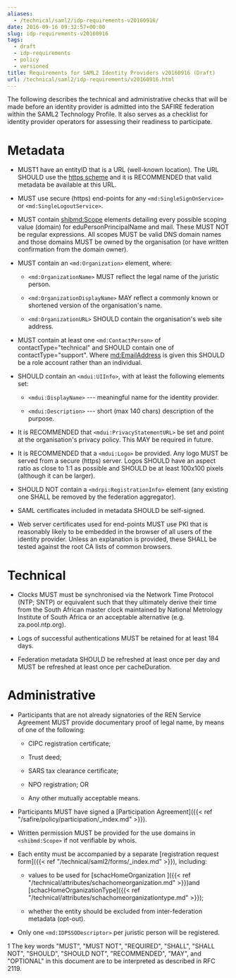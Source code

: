 ```yaml
---
aliases:
  - /technical/saml2/idp-requirements-v20160916/
date: 2016-09-16 09:32:57+00:00
slug: idp-requirements-v20160916
tags:
  - draft
  - idp-requirements
  - policy
  - versioned
title: Requirements for SAML2 Identity Providers v20160916 (Draft)
url: /technical/saml2/idp-requirements/v20160916.html
---
```


The following describes the technical and administrative checks that will be made before an identity provider is admitted into the SAFIRE federation within the SAML2 Technology Profile. It also serves as a checklist for identity provider operators for assessing their readiness to participate.

# Metadata

  * MUST1 have an entityID that is a URL (well-known location). The URL SHOULD use the [https scheme](https://tools.ietf.org/html/rfc2818#section-2.4) and it is RECOMMENDED that valid metadata be available at this URL.

  * MUST use secure (https) end-points for any `<md:SingleSignOnService>` or `<md:SingleLogoutService>`.

  * MUST contain <shibmd:Scope> elements detailing every possible scoping value (domain) for eduPersonPrincipalName and mail. These MUST NOT be regular expressions. All scopes MUST be valid DNS domain names and those domains MUST be owned by the organisation (or have written confirmation from the domain owner).

  * MUST contain an `<md:Organization>` element, where:

    * `<md:OrganizationName>` MUST reflect the legal name of the juristic person.

    * `<md:OrganizationDisplayName>` MAY reflect a commonly known or shortened version of the organisation's name.

    * `<md:OrganizationURL>` SHOULD contain the organisation's web site address.

  * MUST contain at least one `<md:ContactPerson>` of contactType="technical" and SHOULD contain one of contactType="support". Where <md:EmailAddress> is given this SHOULD be a role account rather than an individual.

  * SHOULD contain an `<mdui:UIInfo>`, with at least the following elements set:

    * `<mdui:DisplayName>` --- meaningful name for the identity provider.

    * `<mdui:Description>` --- short (max 140 chars) description of the purpose.

  * It is RECOMMENDED that `<mdui:PrivacyStatementURL>` be set and point at the organisation's privacy policy. This MAY be required in future.

  * It is RECOMMENDED that a `<mdui:Logo>` be provided. Any logo MUST be served from a secure (https) server. Logos SHOULD have an aspect ratio as close to 1:1 as possible and SHOULD be at least 100x100 pixels (although it can be larger).

  * SHOULD NOT contain a `<mdrpi:RegistrationInfo>` element (any existing one SHALL be removed by the federation aggregator).

  * SAML certificates included in metadata SHOULD be self-signed.

  * Web server certificates used for end-points MUST use PKI that is reasonably likely to be embedded in the browser of all users of the identity provider. Unless an explanation is provided, these SHALL be tested against the root CA lists of common browsers.

# Technical

  * Clocks MUST must be synchronised via the Network Time Protocol (NTP; SNTP) or equivalent such that they ultimately derive their time from the South African master clock maintained by National Metrology Institute of South Africa or an acceptable alternative (e.g. za.pool.ntp.org).

  * Logs of successful authentications MUST be retained for at least 184 days.

  * Federation metadata SHOULD be refreshed at least once per day and MUST be refreshed at least once per cacheDuration.

# Administrative

  * Participants that are not already signatories of the REN Service Agreement MUST provide documentary proof of legal name, by means of one of the following:

    * CIPC registration certificate;

    * Trust deed;

    * SARS tax clearance certificate;

    * NPO registration; OR

    * Any other mutually acceptable means.

  * Participants MUST have signed a [Participation Agreement]({{< ref "/safire/policy/participation/_index.md" >}}).

  * Written permission MUST be provided for the use domains in `<shibmd:Scope>` if not verifiable by whois.

  * Each entity must be accompanied by a separate [registration request form]({{< ref "/technical/saml2/forms/_index.md" >}}), including:

    * values to be used for [schacHomeOrganization ]({{< ref "/technical/attributes/schachomeorganization.md" >}})and [schacHomeOrganizationType]({{< ref "/technical/attributes/schachomeorganizationtype.md" >}});

    * whether the entity should be excluded from inter-federation metadata (opt-out).

  * Only one `<md:IDPSSODescriptor>` per juristic person will be registered.

1 The key words "MUST", "MUST NOT", "REQUIRED", "SHALL", "SHALL NOT", "SHOULD", "SHOULD NOT", "RECOMMENDED", "MAY", and "OPTIONAL" in this document are to be interpreted as described in RFC 2119.

